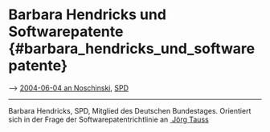 # Barbara Hendricks und Softwarepatente {#barbara_hendricks_und_softwarepatente}

\--\> [ 2004-06-04 an Noschinski](LtrHendricks040604De "wikilink"), [
SPD](SwpatspdDe "wikilink")

------------------------------------------------------------------------

Barbara Hendricks, SPD, Mitglied des Deutschen Bundestages. Orientiert
sich in der Frage der Softwarepatentrichtlinie an [ Jörg
Tauss](JoergTaussDe "wikilink")

